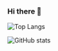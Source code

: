 ### Hi there 👋

![Top Langs](https://github-readme-stats.vercel.app/api/top-langs/?username=katursis&count_private=true&langs_count=4&theme=light&layout=compact)

![GitHub stats](https://github-readme-stats.vercel.app/api?username=katursis&count_private=true&show_icons=true&theme=light)

<!--
**katursis/katursis** is a ✨ _special_ ✨ repository because its `README.md` (this file) appears on your GitHub profile.

Here are some ideas to get you started:

- 🔭 I’m currently working on ...
- 🌱 I’m currently learning ...
- 👯 I’m looking to collaborate on ...
- 🤔 I’m looking for help with ...
- 💬 Ask me about ...
- 📫 How to reach me: ...
- 😄 Pronouns: ...
- ⚡ Fun fact: ...
-->
